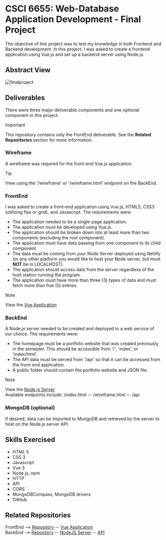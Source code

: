 # CSCI 6655: Web-Database Application Development - Final Project

The objective of this project was to test my knowledge in both Frontend and Backend development. In this project, I was asked to create a frontend application using Vue.js and set up a backend server using Node.js.

## Abstract View

![finalproject](https://github.com/jpell3/csci-6655-final-exam-server/assets/36427403/17abd431-2291-4724-846e-24b937af2a6b)

## Deliverables

There were three major deliverable components and one optional component in this project.

> [!IMPORTANT]
> This repository contains only the FrontEnd deliverable. See the **Related Repositories** section for more information.

### Wireframe

A wireframe was required for the front-end Vue.js application.

> [!TIP]
> View using the '/wireframe' or '/wireframe.html' endpoint on the BackEnd.

### FrontEnd

I was asked to create a front-end application using Vue.js, HTML5, CSS3 (utilizing flex or grid), and Javascript. The requirements were:

- The application needed to be a single-page application.
- The application must be developed using Vue.js.
- The application should be broken down into at least more than two components (excluding the root component).
- The application must have data passing from one component to its child component.
- The data must be coming from your Node Server deployed using Netlify (or any other platform you would like to host your Node server, but must **NOT** be in LOCALHOST).
- The application should access data from the server regardless of the host station running the program.
- The application must have more than three (3) types of data and must fetch more than five (5) entries.

> [!NOTE]
> View the [Vue Application](https://csci-6655-final-exam-vue.onrender.com)

### BackEnd

A Node.js server needed to be created and deployed to a web service of our choice. The requirements were:

- The homepage must be a portfolio website that was created previously in the semester. This should be accessible from '/', 'index', or 'index/html'.
- The API data must be served from '/api' so that it can be accessed from the front-end application.
- A public folder should contain the portfolio website and JSON file.

> [!NOTE]
> View the [Node.js Server](https://csci-6655-final-exam-server.onrender.com)  
> Available endpoints include: /index.html -- /wireframe.html -- /api

### MongoDB (optional)

If desired, data can be imported to MongoDB and retrieved by the server to host on the Node.js server API.

## Skills Exercised

- HTML 5
- CSS 3
- Javascript
- Vue 3
- Node.js, npm
- HTTP
- API
- CORS
- MongoDBCompass, MongoDB drivers
- GitHub

## Related Repositories

FrontEnd --> [Repository](https://github.com/jpell3/csci-6655-final-exam-vue) -- [Vue Application](https://csci-6655-final-exam-vue.onrender.com)  
BackEnd --> [Repository](https://github.com/jpell3/csci-6655-final-exam-server) -- [NodeJS Server](https://csci-6655-final-exam-server.onrender.com) -- [API](https://csci-6655-final-exam-server.onrender.com/api)

